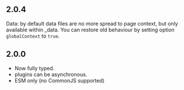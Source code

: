 ## 2.0.4

Data: by default data files are no more spread to page context, but only available within _data. You can restore old behaviour by setting option `globalContext` to `true`.

## 2.0.0

- Now fully typed.
- plugins can be asynchronous.
- ESM only (no CommonJS supported)
